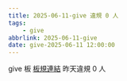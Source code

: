 ```yaml
---
title: 2025-06-11-give 違規 0 人
tags:
    - give
abbrlink: 2025-06-11-give
date: give-2025-06-11 12:00:00
---
```

give 板 [板規連結](https://www.ptt.cc/bbs/give/M.1612495900.A.C32.html)
昨天違規 0 人
